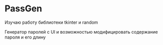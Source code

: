 # PassGen

Изучаю работу библиотеки tkinter и random

Генератор паролей с UI и возможностью модифицировать содержание пароля и его длину
